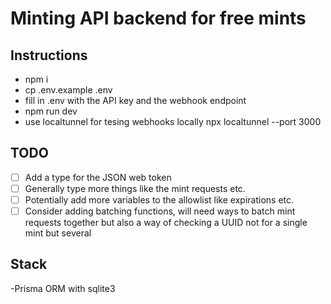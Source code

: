# Minting API backend for free mints

## Instructions

- npm i
- cp .env.example .env
- fill in .env with the API key and the webhook endpoint
- npm run dev
- use localtunnel for tesing webhooks locally
  npx localtunnel --port 3000

## TODO

- [ ] Add a type for the JSON web token
- [ ] Generally type more things like the mint requests etc.
- [ ] Potentially add more variables to the allowlist like expirations etc.
- [ ] Consider adding batching functions, will need ways to batch mint requests together but also a way of checking a UUID not for a single mint but several

## Stack

-Prisma ORM with sqlite3
